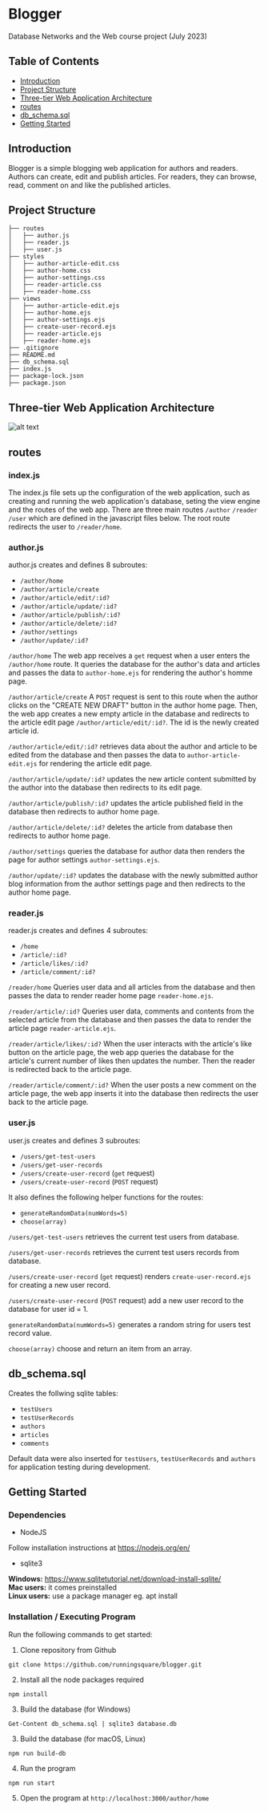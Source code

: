 # Blogger
Database Networks and the Web course project (July 2023)

## Table of Contents
- [Introduction](#introduction)
- [Project Structure](#project-structure)
- [Three-tier Web Application Architecture](#three-tier-web-application-architecture)
- [routes](#routes)
- [db_schema.sql](#db_schemasql)
- [Getting Started](#getting-started)

## Introduction
Blogger is a simple blogging web application for authors and readers. Authors can create, edit and publish articles. For readers, they can browse, read, comment on and like the published articles.

## Project Structure
```
├── routes
│   ├── author.js
│   ├── reader.js
│   ├── user.js
├── styles
│   ├── author-article-edit.css
│   ├── author-home.css
│   ├── author-settings.css
│   ├── reader-article.css
│   ├── reader-home.css
├── views
│   ├── author-article-edit.ejs
│   ├── author-home.ejs
│   ├── author-settings.ejs
│   ├── create-user-record.ejs
│   ├── reader-article.ejs
│   ├── reader-home.ejs
├── .gitignore
├── README.md
├── db_schema.sql
├── index.js
├── package-lock.json
├── package.json
```

## Three-tier Web Application Architecture
![alt text](three-tier-web-application-architecture.png)

## routes
### index.js
The index.js file sets up the configuration of the web application, such as creating and running the web application's database, seting the view engine and the routes of the web app. There are three main routes ```/author``` ```/reader``` ```/user``` which are defined in the javascript files below. The root route redirects the user to ```/reader/home```.

### author.js
author.js creates and defines 8 subroutes:
- ```/author/home```
- ```/author/article/create```
- ```/author/article/edit/:id?```
- ```/author/article/update/:id?```
- ```/author/article/publish/:id?```
- ```/author/article/delete/:id?```
- ```/author/settings```
- ```/author/update/:id?```

```/author/home```
The web app receives a ```get``` request when a user enters the ```/author/home``` route. It queries the database for the author's data and articles and passes the data to ```author-home.ejs``` for rendering the author's homme page.

```/author/article/create```
A ```POST``` request is sent to this route when the author clicks on the "CREATE NEW DRAFT" button in the author home page. Then, the web app creates a new empty article in the database and redirects to the article edit page ```/author/article/edit/:id?```. The id is the newly created article id.

```/author/article/edit/:id?```
 retrieves data about the author and article to be edited from the database and then passes the data to ```author-article-edit.ejs``` for rendering the article edit page.

```/author/article/update/:id?```
 updates the new article content submitted by the author into the database then redirects to its edit page.

```/author/article/publish/:id?```
 updates the article published field in the database then redirects to author home page.

```/author/article/delete/:id?```
 deletes the article from database then redirects to author home page.

```/author/settings```
 queries the database for author data then renders the page for author settings ```author-settings.ejs```.

```/author/update/:id?```
 updates the database with the newly submitted author blog information from the author settings page and then redirects to the author home page.

### reader.js
reader.js creates and defines 4 subroutes:
- ```/home```
- ```/article/:id?```
- ```/article/likes/:id?```
- ```/article/comment/:id?```

```/reader/home```
Queries user data and all articles from the database and then passes the data to render reader home page ```reader-home.ejs```.

```/reader/article/:id?```
Queries user data, comments and contents from the selected article from the database and then passes the data to render the article page ```reader-article.ejs```.

```/reader/article/likes/:id?```
When the user interacts with the article's like button on the article page, the web app queries the database for the article's current number of likes then updates the number. Then the reader is redirected back to the article page.

```/reader/article/comment/:id?```
When the user posts a new comment on the article page, the web app inserts it into the database then redirects the user back to the article page.

### user.js
user.js creates and defines 3 subroutes:
- ```/users/get-test-users```
- ```/users/get-user-records```
- ```/users/create-user-record``` (```get``` request)
- ```/users/create-user-record``` (```POST``` request)

It also defines the following helper functions for the routes:
- ```generateRandomData(numWords=5)```
- ```choose(array)```

```/users/get-test-users```
retrieves the current test users from database.

```/users/get-user-records```
retrieves the current test users records from database.

```/users/create-user-record``` (```get``` request)
renders ```create-user-record.ejs``` for creating a new user record.

```/users/create-user-record``` (```POST``` request)
add a new user record to the database for user id = 1.

```generateRandomData(numWords=5)```
generates a random string for users test record value.

```choose(array)```
choose and return an item from an array.

## db_schema.sql
Creates the follwing sqlite tables:
- ```testUsers```
- ```testUserRecords```
- ```authors```
- ```articles```
- ```comments```

Default data were also inserted for ```testUsers```, ```testUserRecords``` and ```authors``` for application testing during development.

## Getting Started
### Dependencies
- NodeJS

Follow installation instructions at https://nodejs.org/en/
- sqlite3

<b>Windows:</b> https://www.sqlitetutorial.net/download-install-sqlite/
<br>
<b>Mac users:</b> it comes preinstalled
<br>
<b>Linux users:</b> use a package manager eg. apt install

### Installation / Executing Program
Run the following commands to get started:
1. Clone repository from Github
```
git clone https://github.com/runningsquare/blogger.git
```
2. Install all the node packages required
```
npm install
```
3. Build the database (for Windows)
```
Get-Content db_schema.sql | sqlite3 database.db
```
3. Build the database (for macOS, Linux)
```
npm run build-db
```
4. Run the program
```
npm run start
```
5. Open the program at ```http://localhost:3000/author/home```
